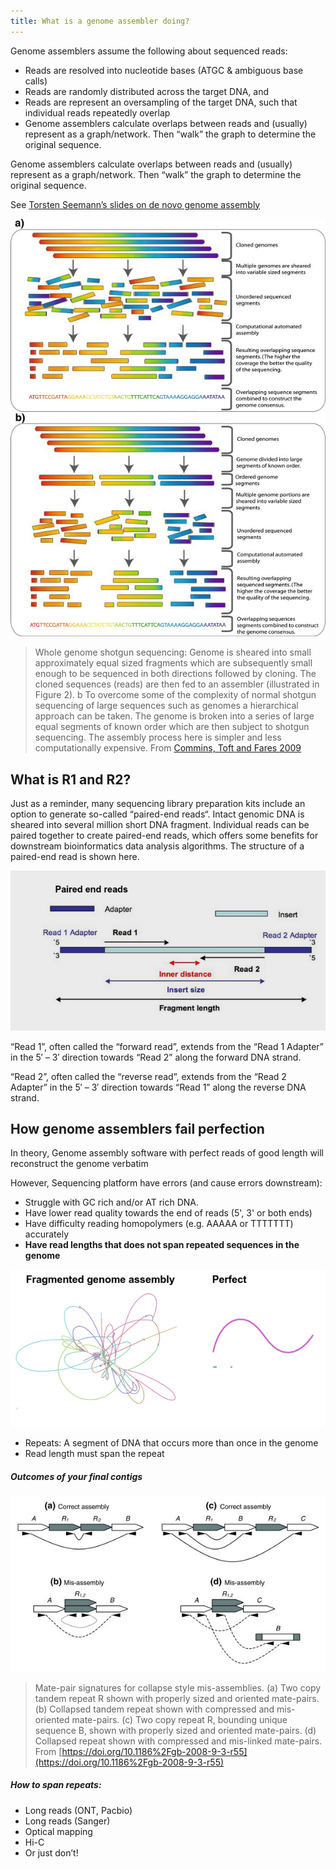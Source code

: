 ```yaml
---
title: What is a genome assembler doing?
---
```


Genome assemblers assume the following about sequenced reads:

* Reads are resolved into nucleotide bases (ATGC & ambiguous base calls)
* Reads are randomly distributed across the target DNA, and
* Reads are represent an oversampling of the target DNA, such that individual reads repeatedly overlap
* Genome assemblers calculate overlaps between reads and (usually) represent as a graph/network. Then “walk” the graph to determine the original sequence.

Genome assemblers calculate overlaps between reads and (usually) represent as a graph/network. Then “walk” the graph to determine the original sequence.

See [Torsten Seemann’s slides on de novo genome assembly](https://tinyurl.com/torstaseembler)

![Assembly overview](img/assembler.jpg)

> Whole genome shotgun sequencing: Genome is sheared into small approximately equal sized fragments which are subsequently small enough to be sequenced in both directions followed by cloning. The cloned sequences (reads) are then fed to an assembler (illustrated in Figure 2). b To overcome some of the complexity of normal shotgun sequencing of large sequences such as genomes a hierarchical approach can be taken. The genome is broken into a series of large equal segments of known order which are then subject to shotgun sequencing. The assembly process here is simpler and less computationally expensive. From [Commins, Toft and Fares 2009](http://dx.doi.org/10.1007/s12575-009-9004-1)
 
## What is R1 and R2?
Just as a reminder, many sequencing library preparation kits include an option to generate so-called “paired-end reads“.  Intact genomic DNA is sheared into several million short DNA fragment.  Individual reads can be paired together to create paired-end reads, which offers some benefits for downstream bioinformatics data analysis algorithms.  The structure of a paired-end read is shown here.

![Read overview](img/r1r2.jpg)

“Read 1”, often called the “forward read”, extends from the “Read 1 Adapter” in the 5′ – 3′ direction towards “Read 2” along the forward DNA strand.

“Read 2”, often called the “reverse read”, extends from the “Read 2 Adapter” in the 5′ – 3′ direction towards “Read 1” along the reverse DNA strand.


## How genome assemblers fail perfection
In theory, Genome assembly software with perfect reads of good length will  reconstruct the genome verbatim 

However, Sequencing platform have errors (and cause errors downstream): 

* Struggle with GC rich and/or AT rich DNA.
* Have lower read quality towards the end of reads (5', 3' or both ends)
* Have difficulty reading homopolymers (e.g. AAAAA or TTTTTTT) accurately
* **Have read lengths that does not span repeated sequences in the genome**

 ![Assembly graph](img/assembly_graph.png)


* Repeats: A segment of DNA that occurs more than once in the genome
* Read length must span the repeat

##### Outcomes of your final contigs

 ![Repeats](img/repeats.jpg)

> Mate-pair signatures for collapse style mis-assemblies. (a) Two copy tandem repeat R shown with properly sized and oriented mate-pairs. (b) Collapsed tandem repeat shown with compressed and mis-oriented mate-pairs. (c) Two copy repeat R, bounding unique sequence B, shown with properly sized and oriented mate-pairs. (d) Collapsed repeat shown with compressed and mis-linked mate-pairs. From [https://doi.org/10.1186%2Fgb-2008-9-3-r55](https://doi.org/10.1186%2Fgb-2008-9-3-r55)

##### How to span repeats:
* Long reads (ONT, Pacbio)
* Long reads (Sanger)
* Optical mapping
* Hi-C
* Or just don’t! 